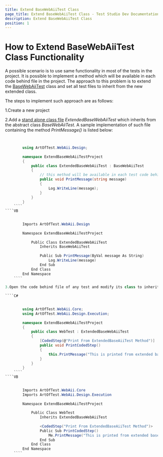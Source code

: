 ```yaml
---
title: Extend BaseWebAiiTest Class
page_title: Extend BaseWebAiiTest Class - Test Studio Dev Documentation
description: Extend BaseWebAiiTest Class
position: 1
---
```

# How to Extend BaseWebAiiTest Class Functionality

A possible scenario is to use same functionality in most of the tests in the project. It is possible to implement a method which will be available in each code behind file in the project. The approach to this problem is to extend the <a href="https://docs.telerik.com/teststudioapi/html/T_ArtOfTest_WebAii_Design_BaseWebAiiTest.htm" target="_blank">BaseWebAiiTest</a> class and set all test files to inherit from the new extended class.

The steps to implement such approach are as follows:

1.Create a new project

2.Add a <a href="/code-in-test/features-in-code#Custom-Code" target="_blank">stand alone class file</a> *ExtendedBaseWebAiiTest* which inherits from the abstract class *BaseWebAiiTest*. A sample implementation of such file containing the method *PrintMessage()* is listed below:

````C#

	
		using ArtOfTest.WebAii.Design;
		
		namespace ExtendBaseWebAiiTestProject
		{
			public class ExtendedBaseWebAiiTest : BaseWebAiiTest
			{
				// this method will be available in each test code behind file coded step
				public void PrintMessage(string message)
				{
					Log.WriteLine(message);
				}
			}
		}
	````
````VB

	
		Imports ArtOfTest.WebAii.Design
		
		Namespace ExtendBaseWebAiiTestProject
		
			Public Class ExtendedBaseWebAiiTest
				Inherits BaseWebAiiTest
				
				Public Sub PrintMessage(ByVal message As String)
					Log.WriteLine(message)
				End Sub
			End Class
		End Namespace
	````

3.Open the code behind file of any test and modify its class to inherit the newly created _ExtendedBaseWebAiiTest_ class and the _PrintMessage()_ method defined in it will be available for the test. 

````C#

	
		using ArtOfTest.WebAii.Core;
		using ArtOfTest.WebAii.Design.Execution;
		
		namespace ExtendBaseWebAiiTestProject
		{
			public class WebTest : ExtendedBaseWebAiiTest
			{
				[CodedStep(@"Print From ExtendedBaseAiiTest Method")]
				public void PrintCodedStep()
				{
					this.PrintMessage("This is printed from extended base class method");
				}
			}
		}
	````
````VB

	
		Imports ArtOfTest.WebAii.Core
		Imports ArtOfTest.WebAii.Design.Execution
		
		Namespace ExtendBaseWebAiiTestProject
		
			Public Class WebTest
				Inherits ExtendedBaseWebAiiTest
				
				<CodedStep("Print From ExtendedBaseAiiTest Method")>
				Public Sub PrintCodedStep()
					Me.PrintMessage("This is printed from extended base class method")
				End Sub
			End Class
		End Namespace
	````
